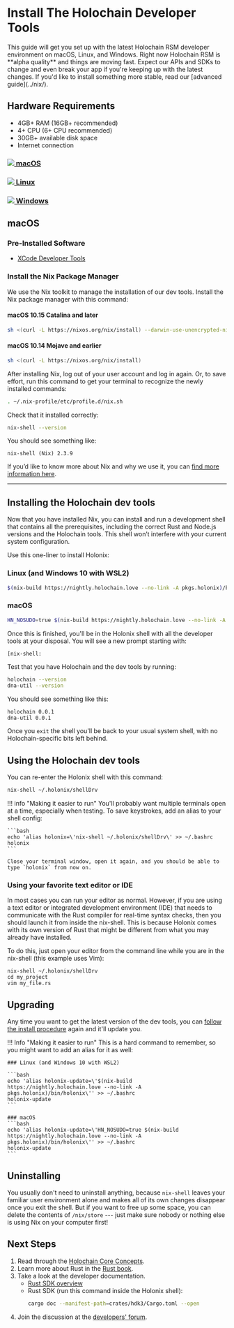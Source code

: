 # Install The Holochain Developer Tools

<div markdown="1" class="coreconcepts-intro">
This guide will get you set up with the latest Holochain RSM developer environment on macOS, Linux, and Windows. Right now Holochain RSM is **alpha quality** and things are moving fast. Expect our APIs and SDKs to change and even break your app if you're keeping up with the latest changes. If you'd like to install something more stable, read our [advanced guide](../nix/).
</div>

## Hardware Requirements

* 4GB+ RAM (16GB+ recommended)
* 4+ CPU (6+ CPU recommended)
* 30GB+ available disk space
* Internet connection

<div class="h-tile-container h-tile-container-3 tile-tabs">
    <div class="h-tile">
        <a href="javascript:rudrSwitchTab('tab_1', 'content_1');" id="tab_1" class="tabmenu active" onclick="window.open(this.href,'_self'); return false;">
            <h3><img src="/docs/custom/icon-apple.svg"> macOS</h3>
        </a>
    </div>
    <div class="h-tile">
        <a href="javascript:rudrSwitchTab('tab_2', 'content_2');" id="tab_2" class="tabmenu" onclick="window.open(this.href,'_self'); return false;">
            <h3><img src="/docs/custom/icon-linux.svg" class="linux"> Linux</h3>
        </a>
    </div>
    <div class="h-tile">
        <a href="javascript:rudrSwitchTab('tab_3', 'content_3');" id="tab_3" class="tabmenu" onclick="window.open(this.href,'_self'); return false;">
            <h3><img src="/docs/custom/icon-windows.svg"> Windows</h3>
        </a>
    </div>
</div>

<div markdown="1" class="tabcontent" data-tabid="tab_1" id="content_1">

## macOS

### Pre-Installed Software

* [XCode Developer Tools](https://apps.apple.com/us/app/xcode/id497799835?mt=12)

### Install the Nix Package Manager

We use the Nix toolkit to manage the installation of our dev tools. Install the Nix package manager with this command:

#### macOS 10.15 Catalina and later

```bash
sh <(curl -L https://nixos.org/nix/install) --darwin-use-unencrypted-nix-store-volume
```

#### macOS 10.14 Mojave and earlier

```bash
sh <(curl -L https://nixos.org/nix/install)
```

</div>

<div markdown="1" class="tabcontent" data-tabid="tab_2" id="content_2" style="display:none;">

## Linux

### Install the Nix Package Manager

We use the Nix toolkit to manage the installation of our dev tools. Install the Nix package manager with this command:

```bash
sh <(curl -L https://nixos.org/nix/install)
```

</div>

<div markdown="1" class="tabcontent" id="content_3" data-tabid="tab_3" style="display:none;">

## Windows

Holochain development uses the same tools across Mac, Windows, and Linux. However, the Nix toolkit, which we use to install and manage those tools, only works natively on Mac and Linux. If you have Windows 10, Ubuntu Linux is available via the Microsoft Store.

### Requirements

* Windows 10 with [May 2020 Update](https://support.microsoft.com/en-us/help/4028685/windows-10-get-the-update)

### Older versions of Windows

Windows 8 and earlier are not officially supported. We recommend that you install Linux in a virtual machine --- ([Ubuntu Linux](https://www.ubuntu.com/) in [VirtualBox](https://virtualbox.org) is a popular and user-friendly choice). Here is a [tutorial](https://itsfoss.com/install-linux-in-virtualbox/) to get you up and running.

### Install Ubuntu Linux

1. Make sure you're [up to date](https://support.microsoft.com/en-us/help/4028685/windows-10-get-the-update) with Windows 10 version 2004 or newer.
2. [Install Windows Subsystem for Linux 2 (WSL2)](https://docs.microsoft.com/en-us/windows/wsl/install-win10).
3. Open the Microsoft Store app and search for Ubuntu 20.04 LTS.
4. Install Ubuntu.
5. Open the Start menu and click on Ubuntu 20.04 LTS. You should see a Linux terminal.

### Install the Nix Package Manager

One you see a Linux terminal, install the Nix package manager with this command:

```bash
sh <(curl -L https://nixos.org/nix/install)
```

</div>

After installing Nix, log out of your user account and log in again. Or, to save effort, run this command to get your terminal to recognize the newly installed commands:

```bash
. ~/.nix-profile/etc/profile.d/nix.sh
```

Check that it installed correctly:

```bash
nix-shell --version
```

You should see something like:

```
nix-shell (Nix) 2.3.9
```

If you’d like to know more about Nix and why we use it, you can [find more information here](../nix/).

---

## Installing the Holochain dev tools

Now that you have installed Nix, you can install and run a development shell that contains all the prerequisites, including the correct Rust and Node.js versions and the Holochain tools. This shell won’t interfere with your current system configuration.

Use this one-liner to install Holonix:

### Linux (and Windows 10 with WSL2)

```bash
$(nix-build https://nightly.holochain.love --no-link -A pkgs.holonix)/bin/holonix
```

### macOS

```bash
HN_NOSUDO=true $(nix-build https://nightly.holochain.love --no-link -A pkgs.holonix)/bin/holonix
```

Once this is finished, you'll be in the Holonix shell with all the developer tools at your disposal. You will see a new prompt starting with:

```
[nix-shell:
```

Test that you have Holochain and the dev tools by running:

```bash
holochain --version
dna-util --version
```

You should see something like this:

```
holochain 0.0.1
dna-util 0.0.1
```

Once you `exit` the shell you'll be back to your usual system shell, with no Holochain-specific bits left behind.

## Using the Holochain dev tools

You can re-enter the Holonix shell with this command:

```bash
nix-shell ~/.holonix/shellDrv
```

!!! info "Making it easier to run"
    You'll probably want multiple terminals open at a time, especially when testing. To save keystrokes, add an alias to your shell config:

    ```bash
    echo 'alias holonix=\'nix-shell ~/.holonix/shellDrv\' >> ~/.bashrc
    holonix
    ```

    Close your terminal window, open it again, and you should be able to type `holonix` from now on.

### Using your favorite text editor or IDE

In most cases you can run your editor as normal. However, if you are using a text editor or integrated development environment (IDE) that needs to communicate with the Rust compiler for real-time syntax checks, then you should launch it from inside the nix-shell. This is because Holonix comes with its own version of Rust that might be different from what you may already have installed.

To do this, just open your editor from the command line while you are in the nix-shell (this example uses Vim):

```
nix-shell ~/.holonix/shellDrv
cd my_project
vim my_file.rs
```

## Upgrading

Any time you want to get the latest version of the dev tools, you can [follow the install procedure](#installing-the-holochain-dev-tools) again and it'll update you.

!!! Info "Making it easier to run"
    This is a hard command to remember, so you might want to add an alias for it as well:

    ### Linux (and Windows 10 with WSL2)

    ```bash
    echo 'alias holonix-update=\'$(nix-build https://nightly.holochain.love --no-link -A pkgs.holonix)/bin/holonix\'' >> ~/.bashrc
    holonix-update
    ```

    ### macOS
    ```bash
    echo 'alias holonix-update=\'HN_NOSUDO=true $(nix-build https://nightly.holochain.love --no-link -A pkgs.holonix)/bin/holonix\'' >> ~/.bashrc
    holonix-update
    ```

## Uninstalling

You usually don't need to uninstall anything, because `nix-shell` leaves your familiar user environment alone and makes all of its own changes disappear once you exit the shell. But if you want to free up some space, you can delete the contents of `/nix/store` --- just make sure nobody or nothing else is using Nix on your computer first!

## Next Steps

1. Read through the [Holochain Core Concepts](../concepts/).
2. Learn more about Rust in the [Rust book](https://doc.rust-lang.org/book/).
3. Take a look at the developer documentation.
    * [Rust SDK overview](https://github.com/holochain/holochain/blob/develop/crates/hdk3/README.md)
    * Rust SDK (run this command inside the Holonix shell):
        ```bash
        cargo doc --manifest-path=crates/hdk3/Cargo.toml --open
        ```
4. Join the discussion at the [developers' forum](https://forum.holochain.org).

<script>
function rudrSwitchTab(rudr_tab_id, rudr_tab_content) {
    // first of all we get all tab content blocks (I think the best way to get them by class names)
    var x = document.getElementsByClassName("tabcontent");
    var i;
    for (i = 0; i < x.length; i++) {
        x[i].style.display = 'none'; // hide all tab content
    }
    document.getElementById(rudr_tab_content).style.display = 'block'; // display the content of the tab we need

    // now we get all tab menu items by class names (use the next code only if you need to highlight current tab)
    var x = document.getElementsByClassName("tabmenu");
    var i;
    for (i = 0; i < x.length; i++) {
        x[i].className = 'tabmenu';
    }
    document.getElementById(rudr_tab_id).className = 'tabmenu active';
}

// If there's a fragment identifier on the URL, switch to the correct tab.
function switchToTabForFragmentIfNecessary() {
    var fragment = window.location.hash.slice(1);
    if (!fragment)
        // Nothing to do.
        return;

    var target = document.getElementById(fragment);
    if (!target)
        // Invalid fragment identifier.
        return;

    var tabContainer = target.closest('.tabcontent');
    if (!tabContainer)
        // This content wasn't in a tab.
        return;

    var tabID = tabContainer.getAttribute('data-tabid');
    var contentID = tabContainer.id;

    // Make the tab active so you can see the linked content.
    rudrSwitchTab(tabID, contentID);
}

// Switch to the correct tab if DOM is ready.
if (document.readyState === 'interactive' || document.readyState === 'complete')
    switchToTabForFragmentIfNecessary();

// Otherwise, wait until document is loaded and try again.
document.addEventListener('DOMContentLoaded', switchToTabForFragmentIfNecessary, false);

</script>
